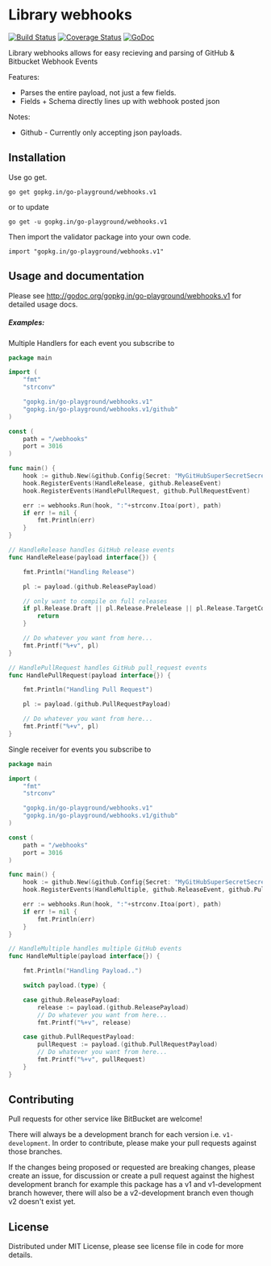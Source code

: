 Library webhooks
================

[![Build Status](https://semaphoreci.com/api/v1/projects/5b9e2eda-8f8d-40aa-8cb4-e3f6120171fe/587820/badge.svg)](https://semaphoreci.com/joeybloggs/webhooks)
[![Coverage Status](https://coveralls.io/repos/go-playground/webhooks/badge.svg?branch=v1&service=github)](https://coveralls.io/github/go-playground/webhooks?branch=v1)
[![GoDoc](https://godoc.org/gopkg.in/go-playground/webhooks.v1?status.svg)](https://godoc.org/gopkg.in/go-playground/webhooks.v1)

Library webhooks allows for easy recieving and parsing of GitHub & Bitbucket Webhook Events

Features:

* Parses the entire payload, not just a few fields.
* Fields + Schema directly lines up with webhook posted json

Notes:

* Github - Currently only accepting json payloads.

Installation
------------

Use go get.

	go get gopkg.in/go-playground/webhooks.v1

or to update

	go get -u gopkg.in/go-playground/webhooks.v1

Then import the validator package into your own code.

	import "gopkg.in/go-playground/webhooks.v1"

Usage and documentation
------

Please see http://godoc.org/gopkg.in/go-playground/webhooks.v1 for detailed usage docs.

##### Examples:

Multiple Handlers for each event you subscribe to
```go
package main

import (
	"fmt"
	"strconv"

	"gopkg.in/go-playground/webhooks.v1"
	"gopkg.in/go-playground/webhooks.v1/github"
)

const (
	path = "/webhooks"
	port = 3016
)

func main() {
	hook := github.New(&github.Config{Secret: "MyGitHubSuperSecretSecrect...?"})
	hook.RegisterEvents(HandleRelease, github.ReleaseEvent)
	hook.RegisterEvents(HandlePullRequest, github.PullRequestEvent)

	err := webhooks.Run(hook, ":"+strconv.Itoa(port), path)
	if err != nil {
		fmt.Println(err)
	}
}

// HandleRelease handles GitHub release events
func HandleRelease(payload interface{}) {

	fmt.Println("Handling Release")

	pl := payload.(github.ReleasePayload)

	// only want to compile on full releases
	if pl.Release.Draft || pl.Release.Prelelease || pl.Release.TargetCommitish != "master" {
		return
	}

	// Do whatever you want from here...
	fmt.Printf("%+v", pl)
}

// HandlePullRequest handles GitHub pull_request events
func HandlePullRequest(payload interface{}) {

	fmt.Println("Handling Pull Request")

	pl := payload.(github.PullRequestPayload)

	// Do whatever you want from here...
	fmt.Printf("%+v", pl)
}
```

Single receiver for events you subscribe to
```go
package main

import (
	"fmt"
	"strconv"

	"gopkg.in/go-playground/webhooks.v1"
	"gopkg.in/go-playground/webhooks.v1/github"
)

const (
	path = "/webhooks"
	port = 3016
)

func main() {
	hook := github.New(&github.Config{Secret: "MyGitHubSuperSecretSecrect...?"})
	hook.RegisterEvents(HandleMultiple, github.ReleaseEvent, github.PullRequestEvent) // Add as many as you want

	err := webhooks.Run(hook, ":"+strconv.Itoa(port), path)
	if err != nil {
		fmt.Println(err)
	}
}

// HandleMultiple handles multiple GitHub events
func HandleMultiple(payload interface{}) {

	fmt.Println("Handling Payload..")

	switch payload.(type) {

	case github.ReleasePayload:
		release := payload.(github.ReleasePayload)
		// Do whatever you want from here...
		fmt.Printf("%+v", release)

	case github.PullRequestPayload:
		pullRequest := payload.(github.PullRequestPayload)
		// Do whatever you want from here...
		fmt.Printf("%+v", pullRequest)
	}
}
```

Contributing
------

Pull requests for other service like BitBucket are welcome!

There will always be a development branch for each version i.e. `v1-development`. In order to contribute, 
please make your pull requests against those branches.

If the changes being proposed or requested are breaking changes, please create an issue, for discussion
or create a pull request against the highest development branch for example this package has a
v1 and v1-development branch however, there will also be a v2-development branch even though v2 doesn't exist yet.

License
------
Distributed under MIT License, please see license file in code for more details.
